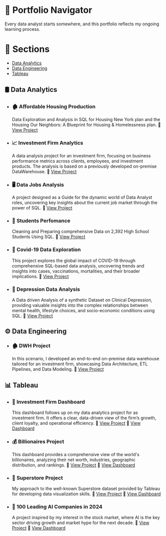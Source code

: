 # 🧭 Portfolio Navigator

Every data analyst starts somewhere, and this portfolio reflects my ongoing learning process.

# 🔗 Sections

- [Data Analytics](#sql)
- [Data Engineering](#data_engineering)
- [Tableau](#tableau)


## 🛢️ <a id="sql"></a> Data Analytics


- ### 🏚️ Affordable Housing Production  
    Data Exploration and Analysis in SQL for Housing New York plan and the Housing Our Neighbors: A Blueprint for Housing & Homelessness plan.   🔗 [View Project](https://github.com/theodorosmalezidis/Affordable_Housing_Production)  

- ### 📈 Investment Firm Analytics
     A data analysis project for an investment firm, focusing on business performance metrics across clients, employees, and investment products. The analysis is based on a previously developed on-premise DataWarehouse.  🔗 [View Project](https://github.com/theodorosmalezidis/Investment_Firm_Analytics/tree/main)

- ### 🖥️ Data Jobs Analysis  
    A project designed as a Guide for the dynamic world of Data Analyst roles, uncovering key insights about the current job market through the power of SQL.    🔗 [View Project](https://github.com/theodorosmalezidis/Project_Data_Jobs_Analysis)  

- ### 👥 Students Perfomance  
     Cleaning and Preparing comprehensive Data on 2,392 High School Students Using SQL.    🔗 [View Project](https://github.com/theodorosmalezidis/students_perfomance)  

- ### 🧪 Covid-19 Data Exploration  
     This project explores the global impact of COVID-19 through comprehensive SQL-based data analysis, uncovering trends and insights into cases, vaccinations, mortalities, and their broader implications.    🔗 [View Project](https://github.com/theodorosmalezidis/Project_Covid_Data_Exploration)  

- ### 🧠 Depression Data Analysis  
     A Data driven Analysis of a synthetic Dataset on Clinical Depression, providing valuable insights into the complex relationships between mental health, lifestyle choices, and socio-economic conditions using SQL.    🔗 [View Project](https://github.com/theodorosmalezidis/Depression_Data_Analysis)  


## ⚙️ <a id="data_engineering"></a> Data Engineering

- ### 🏚️ DWH Project  
  In this scenario, I developed an end-to-end on-premise data warehouse tailored for an investment firm, showcasing Data Architecture, ETL Pipelines, and Data Modeling.  🔗 [View Project](https://github.com/theodorosmalezidis/DWH_project)  




## 📊 <a id="tableau"></a> Tableau


- ### 🤖 Investment Firm Dashboard   
    This dashboard follows up on my data analytics project for as investment firm. It offers a clear, data-driven view of the firm’s growth, client loyalty, and operational efficiency. 🔗 [View Project](https://github.com/theodorosmalezidis/Investment_Firm_Dashboard/tree/main)   🔗 [View Dashboard](https://public.tableau.com/app/profile/theodoros.malezidis7413/viz/100LeadingAICompaniesin2024/100LeadingAICompaniesin2024) 


- ### 💰 Billionaires Project  
     This dashboard provides a comprehensive view of the world's billionaires, analyzing their net worth, industries, geographic distribution, and rankings.  🔗 [View Project](https://github.com/theodorosmalezidis/Tableau_Billionaires/blob/main/README.md)    🔗 [View Dashboard](https://public.tableau.com/app/profile/theodoros.malezidis7413/viz/InvestmentFirmDashboard/OverviewDashboard#1)

- ### 🏪 Superstore Project  
    My approach to the well-known Superstore dataset provided by Tableau for developing data visualization skills.  🔗 [View Project](https://github.com/theodorosmalezidis/Tableau_Super_Store/blob/main/README.md)   🔗 [View Dashboard](https://public.tableau.com/app/profile/theodoros.malezidis7413/viz/SuperStoreDashboard_17390157300450/SalesDashboard) 

- ### 🤖 100 Leading AI Companies in 2024   
    A project inspired by my interest in the stock market, where AI is the key sector driving growth and market hype for the next decade. 🔗 [View Project](https://github.com/theodorosmalezidis/Tableau_100_Leading_AI_Companies_in_2024/blob/main/README.md)   🔗 [View Dashboard](https://public.tableau.com/app/profile/theodoros.malezidis7413/viz/100LeadingAICompaniesin2024/100LeadingAICompaniesin2024) 
